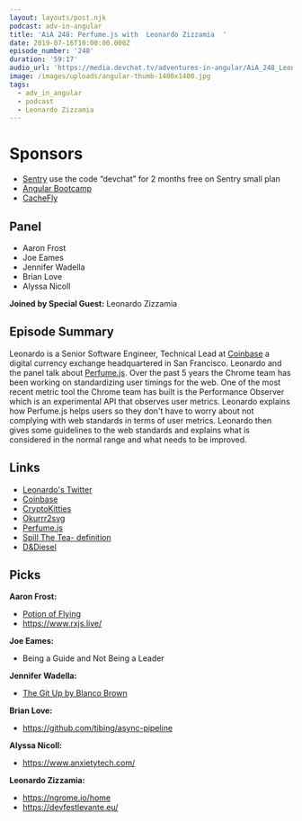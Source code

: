 ```yaml
---
layout: layouts/post.njk
podcast: adv-in-angular
title: 'AiA 248: Perfume.js with  Leonardo Zizzamia  '
date: 2019-07-16T10:00:00.000Z
episode_number: '248'
duration: '59:17'
audio_url: 'https://media.devchat.tv/adventures-in-angular/AiA_248_Leonardo_Zizzamia.mp3'
image: /images/uploads/angular-thumb-1400x1400.jpg
tags:
  - adv_in_angular
  - podcast
  - Leonardo Zizzamia
---
```

# Sponsors

* [Sentry](https://sentry.io/welcome/) use the code “devchat” for 2 months free on Sentry small plan
* [Angular Bootcamp](https://angularbootcamp.com/)
* [CacheFly](https://www.cachefly.com/)

## Panel

* Aaron Frost
* Joe Eames
* Jennifer Wadella 
* Brian Love
* Alyssa Nicoll 

**Joined by Special Guest:** Leonardo Zizzamia

## Episode Summary

Leonardo is a Senior Software Engineer, Technical Lead at [Coinbase](https://www.coinbase.com/) a digital currency exchange headquartered in San Francisco. Leonardo and the panel talk about [Perfume.js](https://zizzamia.github.io/perfume/). Over the past 5 years the Chrome team has been working on standardizing user timings for the web. One of the most recent metric tool the Chrome team has built is the Performance Observer which is an experimental API that observes user metrics. Leonardo explains how Perfume.js helps users so they don't have to worry about not complying with web standards in terms of user metrics. Leonardo then gives some guidelines to the web standards and explains what is considered in the normal range and what needs to be improved.

## Links

* [Leonardo's Twitter ](https://twitter.com/Zizzamia)
* [Coinbase](https://www.coinbase.com/) 
* [CryptoKitties](https://tehfedaykin.github.io/AllAboutCryptoKitties/)
* [Okurrr2svg](https://github.com/tehfedaykin/Okurrr2svg)
* [Perfume.js](https://zizzamia.github.io/perfume/)
* [Spill The Tea- definition ](erfume.jshttps://www.urbandictionary.com/define.php?term=spill%20the%20tea)
* [D&Diesel ](https://criticalrole.fandom.com/wiki/D%26Diesel)

## Picks

**Aaron Frost:**

* [Potion of Flying](https://roll20.net/compendium/dnd5e/Potion%20of%20Flying)
* <https://www.rxjs.live/>

**Joe Eames:**

* Being a Guide and Not Being a Leader

**Jennifer Wadella:**

* [The Git Up by Blanco Brown](https://www.tiktok.com/@harveybass/video/6699753069669780742?langCountry=en)

**Brian Love:**

* <https://github.com/tibing/async-pipeline>

**Alyssa Nicoll:**

* <https://www.anxietytech.com/>

**Leonardo Zizzamia:**

* [https://ngrome.io/home ](https://ngrome.io/home)
* <https://devfestlevante.eu/>
